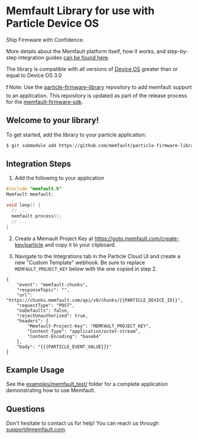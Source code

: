 # Memfault Library for use with Particle Device OS

Ship Firmware with Confidence.

More details about the Memfault platform itself, how it works, and step-by-step
integration guides
[can be found here](https://mflt.io/particle-getting-started).

The library is compatible with all versions of
[Device OS](https://github.com/particle-iot/device-os) greater than or equal to
Device OS 3.0

:exclamation: Note: Use the
[particle-firmware-library](https://github.com/memfault/particle-firmware-library)
repository to add memfault support to an application. This repository is updated
as part of the release process for the
[memfault-firmware-sdk](https://github.com/memfault/memfault-firmware-sdk).

## Welcome to your library!

To get started, add the library to your particle application:

```bash
$ git submodule add https://github.com/memfault/particle-firmware-library lib/memfault
```

## Integration Steps

1. Add the following to your application

```c
#include "memfault.h"
Memfault memfault;

void loop() {
  // ...
  memfault.process();
  // ...
}
```

2. Create a Memault Project Key at https://goto.memfault.com/create-key/particle
   and copy it to your clipboard.

3. Navigate to the Integrations tab in the Particle Cloud UI and create a new
   "Custom Template" webhook. Be sure to replace `MEMFAULT_PROJECT_KEY` below
   with the one copied in step 2.

```
{
    "event": "memfault-chunks",
    "responseTopic": "",
    "url": "https://chunks.memfault.com/api/v0/chunks/{{PARTICLE_DEVICE_ID}}",
    "requestType": "POST",
    "noDefaults": false,
    "rejectUnauthorized": true,
    "headers": {
        "Memfault-Project-Key": "MEMFAULT_PROJECT_KEY",
        "Content-Type": "application/octet-stream",
        "Content-Encoding": "base64"
    },
    "body": "{{{PARTICLE_EVENT_VALUE}}}"
}
```

## Example Usage

See the [examples/memfault_test/](examples/memfault_test) folder for a complete
application demonstrating how to use Memfault.

## Questions

Don't hesitate to contact us for help! You can reach us through
[support@memfault.com](mailto:support@memfault.com).
